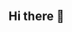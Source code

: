 ## Hi there 👋

<!--
**AHota1/AHota1** is a ✨ _special_<h1 align="center">Hi 👋, I'm Ananya</h1>
- 🔭 I’m currently working on **parsing data tables and using ML for data prediction for Fermata Energy through the BTT Program**

- 🌱 I’m currently learning **ML and AI**

<h3 align="left">Connect with me:</h3>
<p align="left">
</p>
 ✨ repository because its `README.md` (this file) appears on your GitHub profile.

Here are some ideas to get you started:

- 🔭 I’m currently working on ...
- 🌱 I’m currently learning ...
- 👯 I’m looking to collaborate on ...
- 🤔 I’m looking for help with ...
- 💬 Ask me about ...
- 📫 How to reach me: ...
- 😄 Pronouns: ...
- ⚡ Fun fact: ...
-->
